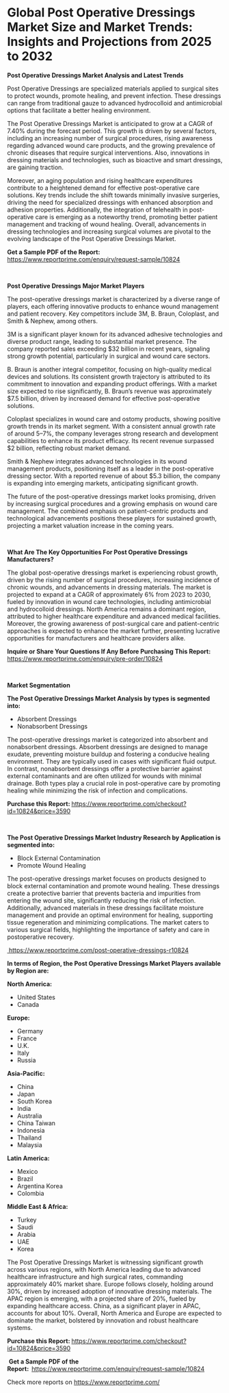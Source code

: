<p><h1>Global Post Operative Dressings Market Size and Market Trends: Insights and Projections from 2025 to 2032</h1></p><p><strong>Post Operative Dressings Market Analysis and Latest Trends</strong></p>
<p><p>Post Operative Dressings are specialized materials applied to surgical sites to protect wounds, promote healing, and prevent infection. These dressings can range from traditional gauze to advanced hydrocolloid and antimicrobial options that facilitate a better healing environment.</p><p>The Post Operative Dressings Market is anticipated to grow at a CAGR of 7.40% during the forecast period. This growth is driven by several factors, including an increasing number of surgical procedures, rising awareness regarding advanced wound care products, and the growing prevalence of chronic diseases that require surgical interventions. Also, innovations in dressing materials and technologies, such as bioactive and smart dressings, are gaining traction. </p><p>Moreover, an aging population and rising healthcare expenditures contribute to a heightened demand for effective post-operative care solutions. Key trends include the shift towards minimally invasive surgeries, driving the need for specialized dressings with enhanced absorption and adhesion properties. Additionally, the integration of telehealth in post-operative care is emerging as a noteworthy trend, promoting better patient management and tracking of wound healing. Overall, advancements in dressing technologies and increasing surgical volumes are pivotal to the evolving landscape of the Post Operative Dressings Market.</p></p>
<p><strong>Get a Sample PDF of the Report:&nbsp;</strong> <a href="https://www.reportprime.com/enquiry/request-sample/10824?utm_campaign=3567&utm_medium=2&utm_source=Github&utm_content=ia&utm_term=20032025&utm_id=post-operative-dressings">https://www.reportprime.com/enquiry/request-sample/10824</a></p>
<p>&nbsp;</p>
<p><strong>Post Operative Dressings Major Market Players</strong></p>
<p><p>The post-operative dressings market is characterized by a diverse range of players, each offering innovative products to enhance wound management and patient recovery. Key competitors include 3M, B. Braun, Coloplast, and Smith & Nephew, among others.</p><p>3M is a significant player known for its advanced adhesive technologies and diverse product range, leading to substantial market presence. The company reported sales exceeding $32 billion in recent years, signaling strong growth potential, particularly in surgical and wound care sectors.</p><p>B. Braun is another integral competitor, focusing on high-quality medical devices and solutions. Its consistent growth trajectory is attributed to its commitment to innovation and expanding product offerings. With a market size expected to rise significantly, B. Braun’s revenue was approximately $7.5 billion, driven by increased demand for effective post-operative solutions.</p><p>Coloplast specializes in wound care and ostomy products, showing positive growth trends in its market segment. With a consistent annual growth rate of around 5–7%, the company leverages strong research and development capabilities to enhance its product efficacy. Its recent revenue surpassed $2 billion, reflecting robust market demand.</p><p>Smith & Nephew integrates advanced technologies in its wound management products, positioning itself as a leader in the post-operative dressing sector. With a reported revenue of about $5.3 billion, the company is expanding into emerging markets, anticipating significant growth.</p><p>The future of the post-operative dressings market looks promising, driven by increasing surgical procedures and a growing emphasis on wound care management. The combined emphasis on patient-centric products and technological advancements positions these players for sustained growth, projecting a market valuation increase in the coming years.</p></p>
<p>&nbsp;</p>
<p><strong>What Are The Key Opportunities For Post Operative Dressings Manufacturers?</strong></p>
<p><p>The global post-operative dressings market is experiencing robust growth, driven by the rising number of surgical procedures, increasing incidence of chronic wounds, and advancements in dressing materials. The market is projected to expand at a CAGR of approximately 6% from 2023 to 2030, fueled by innovation in wound care technologies, including antimicrobial and hydrocolloid dressings. North America remains a dominant region, attributed to higher healthcare expenditure and advanced medical facilities. Moreover, the growing awareness of post-surgical care and patient-centric approaches is expected to enhance the market further, presenting lucrative opportunities for manufacturers and healthcare providers alike.</p></p>
<p><strong>Inquire or Share Your Questions If Any Before Purchasing This Report:</strong> <a href="https://www.reportprime.com/enquiry/pre-order/10824?utm_campaign=3567&utm_medium=2&utm_source=Github&utm_content=ia&utm_term=20032025&utm_id=post-operative-dressings">https://www.reportprime.com/enquiry/pre-order/10824</a></p>
<p>&nbsp;</p>
<p><strong>Market Segmentation</strong></p>
<p><strong>The Post Operative Dressings Market Analysis by types is segmented into:</strong></p>
<p><ul><li>Absorbent Dressings</li><li>Nonabsorbent Dressings</li></ul></p>
<p><p>The post-operative dressings market is categorized into absorbent and nonabsorbent dressings. Absorbent dressings are designed to manage exudate, preventing moisture buildup and fostering a conducive healing environment. They are typically used in cases with significant fluid output. In contrast, nonabsorbent dressings offer a protective barrier against external contaminants and are often utilized for wounds with minimal drainage. Both types play a crucial role in post-operative care by promoting healing while minimizing the risk of infection and complications.</p></p>
<p><strong>Purchase this Report:&nbsp;</strong><a href="https://www.reportprime.com/checkout?id=10824&price=3590&utm_campaign=3567&utm_medium=2&utm_source=Github&utm_content=ia&utm_term=20032025&utm_id=post-operative-dressings">https://www.reportprime.com/checkout?id=10824&price=3590</a></p>
<p>&nbsp;</p>
<p><strong>The Post Operative Dressings Market Industry Research by Application is segmented into:</strong></p>
<p><ul><li>Block External Contamination</li><li>Promote Wound Healing</li></ul></p>
<p><p>The post-operative dressings market focuses on products designed to block external contamination and promote wound healing. These dressings create a protective barrier that prevents bacteria and impurities from entering the wound site, significantly reducing the risk of infection. Additionally, advanced materials in these dressings facilitate moisture management and provide an optimal environment for healing, supporting tissue regeneration and minimizing complications. The market caters to various surgical fields, highlighting the importance of safety and care in postoperative recovery.</p></p>
<p><a href="https://www.reportprime.com/post-operative-dressings-r10824?utm_campaign=3567&utm_medium=2&utm_source=Github&utm_content=ia&utm_term=20032025&utm_id=post-operative-dressings">&nbsp;https://www.reportprime.com/post-operative-dressings-r10824</a></p>
<p><strong>In terms of Region, the Post Operative Dressings Market Players available by Region are:</strong></p>
<p>
    <p> <strong> North America: </strong>
        <ul>
            <li>United States</li>
            <li>Canada</li>
        </ul>
        </p> 
    <p> <strong> Europe: </strong>
        <ul>
            <li>Germany</li>
            <li>France</li>
            <li>U.K.</li>
            <li>Italy</li>
            <li>Russia</li>
        </ul>
        </p> 
    <p> <strong> Asia-Pacific: </strong>
        <ul>
            <li>China</li>
            <li>Japan</li>
            <li>South Korea</li>
            <li>India</li>
            <li>Australia</li>
            <li>China Taiwan</li>
            <li>Indonesia</li>
            <li>Thailand</li>
            <li>Malaysia</li>
        </ul>
        </p> 
    <p> <strong> Latin America: </strong>
        <ul>
            <li>Mexico</li>
            <li>Brazil</li>
            <li>Argentina Korea</li>
            <li>Colombia</li>
        </ul>
        </p> 
    <p> <strong> Middle East & Africa: </strong>
        <ul>
            <li>Turkey</li>
            <li>Saudi</li>
            <li>Arabia</li>
            <li>UAE</li>
            <li>Korea</li>
        </ul>
    </p>
    </p>
<p><p>The Post Operative Dressings Market is witnessing significant growth across various regions, with North America leading due to advanced healthcare infrastructure and high surgical rates, commanding approximately 40% market share. Europe follows closely, holding around 30%, driven by increased adoption of innovative dressing materials. The APAC region is emerging, with a projected share of 20%, fueled by expanding healthcare access. China, as a significant player in APAC, accounts for about 10%. Overall, North America and Europe are expected to dominate the market, bolstered by innovation and robust healthcare systems.</p></p>
<p><strong>Purchase this Report: </strong><a href="https://www.reportprime.com/checkout?id=10824&price=3590&utm_campaign=3567&utm_medium=2&utm_source=Github&utm_content=ia&utm_term=20032025&utm_id=post-operative-dressings">https://www.reportprime.com/checkout?id=10824&price=3590</a></p>
<p>&nbsp;<strong>Get a Sample PDF of the Report:&nbsp;&nbsp;</strong><a href="https://www.reportprime.com/enquiry/request-sample/10824?utm_campaign=3567&utm_medium=2&utm_source=Github&utm_content=ia&utm_term=20032025&utm_id=post-operative-dressings">https://www.reportprime.com/enquiry/request-sample/10824</a></p>
<p><strong></strong></p>
<p>Check more reports on <a href="https://www.reportprime.com/?utm_campaign=3567&utm_medium=2&utm_source=Github&utm_content=ia&utm_term=20032025&utm_id=post-operative-dressings">https://www.reportprime.com/</a></p>